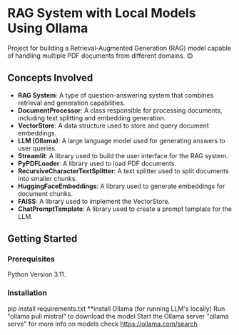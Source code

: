 # RAG System with Local Models Using Ollama

Project for building a Retrieval-Augmented Generation (RAG) model capable of handling multiple PDF documents from different domains. 😊

## Concepts Involved

- **RAG System**: A type of question-answering system that combines retrieval and generation capabilities.
- **DocumentProcessor**: A class responsible for processing documents, including text splitting and embedding generation.
- **VectorStore**: A data structure used to store and query document embeddings.
- **LLM (Ollama)**: A large language model used for generating answers to user queries.
- **Streamlit**: A library used to build the user interface for the RAG system.
- **PyPDFLoader**: A library used to load PDF documents.
- **RecursiveCharacterTextSplitter**: A text splitter used to split documents into smaller chunks.
- **HuggingFaceEmbeddings**: A library used to generate embeddings for document chunks.
- **FAISS**: A library used to implement the VectorStore.
- **ChatPromptTemplate**: A library used to create a prompt template for the LLM.


## Getting Started
### Prerequisites
Python Version 3.11.


### Installation
pip install requirements.txt
**install Ollama (for running LLM's locally)
Run "ollama pull mistral" to download the model
Start the Ollama server "ollama serve"
for more info on models check https://ollama.com/search
